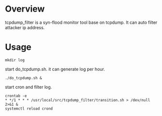 # Overview
tcpdump_filter is a syn-flood monitor tool base on tcpdump. It can auto filter attacker ip address.

# Usage
```
mkdir log
```
start do_tcpdump.sh. it can generate log per hour.
```
./do_tcpdump.sh &
```
start cron and filter log.
```
crontab -e
* */1 * * * /usr/local/src/tcpdump_filter/transition.sh > /dev/null 2>&1 &
systemctl reload crond
```
